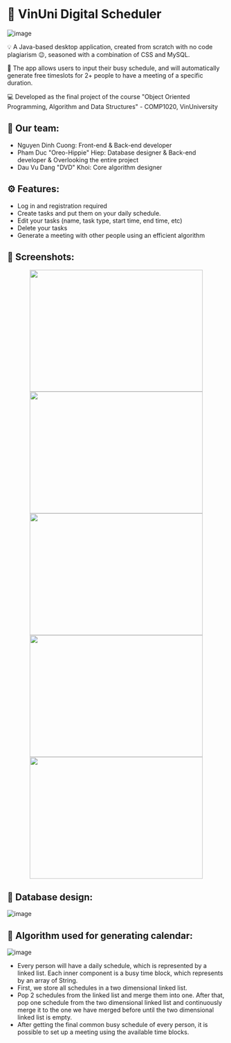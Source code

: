# :date: VinUni Digital Scheduler

![image](https://user-images.githubusercontent.com/84661482/119254719-26081900-bbe2-11eb-9ffb-31e31866a999.png)

:bulb: A Java-based desktop application, created from scratch with no code plagiarism 😉, seasoned with a combination of CSS and MySQL.    

:toolbox: The app allows users to input their busy schedule, and will automatically generate free timeslots for 2+ people to have a meeting of a specific duration.     
  
:computer: Developed as the final project of the course "Object Oriented Programming, Algorithm and Data Structures" - COMP1020, VinUniversity     

## :brain: Our team:    
* Nguyen Dinh Cuong: Front-end & Back-end developer   
* Pham Duc "Oreo-Hippie" Hiep: Database designer & Back-end developer & Overlooking the entire project 
* Dau Vu Dang "DVD" Khoi: Core algorithm designer

## :gear: Features:
- Log in and registration required
- Create tasks and put them on your daily schedule.
- Edit your tasks (name, task type, start time, end time, etc)
- Delete your tasks
- Generate a meeting with other people using an efficient algorithm
    
## :camera_flash: Screenshots:
<p align="center">
    <img width="400" height="281" src="https://user-images.githubusercontent.com/84661482/119264175-3cc36580-bc0c-11eb-8705-df919c537d4d.png">
    <img width="400" height="281" src="https://user-images.githubusercontent.com/84661482/119264211-611f4200-bc0c-11eb-8991-0ffc17b051c9.png">
    <img width="400" height="281" src="https://user-images.githubusercontent.com/84661482/119264352-0508ed80-bc0d-11eb-8e83-5ae5339667af.png">
    <img width="400" height="281" src="https://user-images.githubusercontent.com/84661482/119264403-3e415d80-bc0d-11eb-88f9-86575389c641.png">
    <img width="400" height="281" src="https://user-images.githubusercontent.com/84661482/119264576-fbcc5080-bc0d-11eb-9527-076edf8760a4.png">
</p>

## :floppy_disk: Database design:   
![image](https://user-images.githubusercontent.com/76086897/119266828-84e78580-bc16-11eb-8974-00a94f4daa46.png)


## :round_pushpin: Algorithm used for generating calendar:
![image](https://user-images.githubusercontent.com/84661482/119267158-a09f5b80-bc17-11eb-9d6c-be8e98826fb9.png)
- Every person will have a daily schedule, which is represented by a linked list. Each inner component is a busy time block, which represents by an array of String.
- First, we store all schedules in a two dimensional linked list.
- Pop 2 schedules from the linked list and merge them into one. After that, pop one schedule from the two dimensional linked list and continuously merge it to the one we have merged before until the two dimensional linked list is empty.
- After getting the final common busy schedule of every person, it is possible to set up a meeting using the available time blocks.

